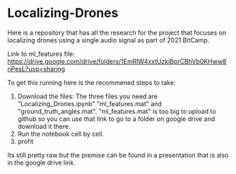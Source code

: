 # Localizing-Drones
Here is a repository that has all the research for the project that focuses on localizing drones using a single audio signal as part of 2021 BitCamp.

Link to ml_features file: https://drive.google.com/drive/folders/1EmRlW4xxtUzkiBprCBhVb0KHww8nPesL?usp=sharing

To get this running here is the recommened steps to take:
1. Download the files:
  The three files you need are "Localizing_Drones.ipynb" "ml_features.mat" and "ground_truth_angles.mat". 
  "ml_features.mat" is too big to upload to github so you can use that link to go to a folder on google drive and download it there.
2. Run the notebook cell by cell.
3. profit

Its still pretty raw but the premise can be found in a presentation that is also in the google drive link.
